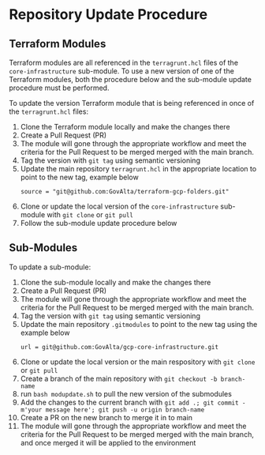 # Repository Update Procedure

## Terraform Modules
Terraform modules are all referenced in the `terragrunt.hcl` files of the
`core-infrastructure` sub-module. To use a new version of one of the Terraform
modules, both the procedure below and the sub-module update procedure must be
performed.

To update the version Terraform module that is being referenced in once of the
`terragrunt.hcl` files:
1. Clone the Terraform module locally and make the changes there
1. Create a Pull Request (PR)
1. The module will gone through the appropriate workflow and meet the criteria
   for the Pull Request to be merged merged with the main branch.
1. Tag the version with `git tag` using semantic versioning
1. Update the main repository `terragrunt.hcl` in the appropriate location to
   point to the new tag, example below
    ```
    source = "git@github.com:GovAlta/terraform-gcp-folders.git"
    ```
1. Clone or update the local version of the `core-infrastructure` sub-module
   with `git clone` or `git pull`
1. Follow the sub-module update procedure below

## Sub-Modules
To update a sub-module:
1. Clone the sub-module locally and make the changes there
1. Create a Pull Request (PR)
1. The module will gone through the appropriate workflow and meet the criteria
   for the Pull Request to be merged merged with the main branch.
1. Tag the version with `git tag` using semantic versioning
1. Update the main repository `.gitmodules` to point to the new tag using the
   example below
    ```
    url = git@github.com:GovAlta/gcp-core-infrastructure.git
    ```
1. Clone or update the local version or the main respository with `git clone` or
   `git pull`
1. Create a branch of the main repository with `git checkout -b branch-name`
1. run `bash modupdate.sh` to pull the new version of the submodules
1. Add the changes to the current branch with `git add .; git commit -m'your
   message here'; git push -u origin branch-name`
1. Create a PR on the new branch to merge it in to main
1. The module will gone through the appropriate workflow and meet the criteria
   for the Pull Request to be merged merged with the main branch, and once
   merged it will be applied to the environment